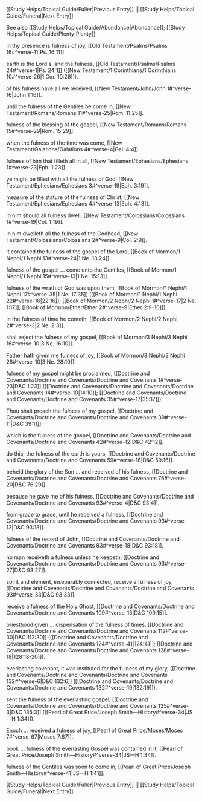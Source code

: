 [[Study Helps/Topical Guide/Fuller|Previous Entry]]  ||  [[Study Helps/Topical Guide/Funeral|Next Entry]]

 See also [[Study Helps/Topical Guide/Abundance|Abundance]]; [[Study Helps/Topical Guide/Plenty|Plenty]]

 in thy presence is fulness of joy, [[Old Testament/Psalms/Psalms 16#^verse-11|Ps. 16:11]].

 earth is the Lord's, and the fulness, [[Old Testament/Psalms/Psalms 24#^verse-1|Ps. 24:1]] ([[New Testament/1 Corinthians/1 Corinthians 10#^verse-26|1 Cor. 10:26]]).

 of his fulness have all we received, [[New Testament/John/John 1#^verse-16|John 1:16]].

 until the fulness of the Gentiles be come in, [[New Testament/Romans/Romans 11#^verse-25|Rom. 11:25]].

 fulness of the blessing of the gospel, [[New Testament/Romans/Romans 15#^verse-29|Rom. 15:29]].

 when the fulness of the time was come, [[New Testament/Galations/Galations 4#^verse-4|Gal. 4:4]].

 fulness of him that filleth all in all, [[New Testament/Ephesians/Ephesians 1#^verse-23|Eph. 1:23]].

 ye might be filled with all the fulness of God, [[New Testament/Ephesians/Ephesians 3#^verse-19|Eph. 3:19]].

 measure of the stature of the fulness of Christ, [[New Testament/Ephesians/Ephesians 4#^verse-13|Eph. 4:13]].

 in him should all fulness dwell, [[New Testament/Colossians/Colossians 1#^verse-19|Col. 1:19]].

 in him dwelleth all the fulness of the Godhead, [[New Testament/Colossians/Colossians 2#^verse-9|Col. 2:9]].

 it contained the fulness of the gospel of the Lord, [[Book of Mormon/1 Nephi/1 Nephi 13#^verse-24|1 Ne. 13:24]].

 fulness of the gospel ... come unto the Gentiles, [[Book of Mormon/1 Nephi/1 Nephi 15#^verse-13|1 Ne. 15:13]].

 fulness of the wrath of God was upon them, [[Book of Mormon/1 Nephi/1 Nephi 17#^verse-35|1 Ne. 17:35]] ([[Book of Mormon/1 Nephi/1 Nephi 22#^verse-16|22:16]]; [[Book of Mormon/2 Nephi/2 Nephi 1#^verse-17|2 Ne. 1:17]]; [[Book of Mormon/Ether/Ether 2#^verse-9|Ether 2:9-10]]).

 in the fulness of time he cometh, [[Book of Mormon/2 Nephi/2 Nephi 2#^verse-3|2 Ne. 2:3]].

 shall reject the fulness of my gospel, [[Book of Mormon/3 Nephi/3 Nephi 16#^verse-10|3 Ne. 16:10]].

 Father hath given me fulness of joy, [[Book of Mormon/3 Nephi/3 Nephi 28#^verse-10|3 Ne. 28:10]].

 fulness of my gospel might be proclaimed, [[Doctrine and Covenants/Doctrine and Covenants/Doctrine and Covenants 1#^verse-23|D&C 1:23]] ([[Doctrine and Covenants/Doctrine and Covenants/Doctrine and Covenants 14#^verse-10|14:10]]; [[Doctrine and Covenants/Doctrine and Covenants/Doctrine and Covenants 35#^verse-17|35:17]]).

 Thou shalt preach the fulness of my gospel, [[Doctrine and Covenants/Doctrine and Covenants/Doctrine and Covenants 39#^verse-11|D&C 39:11]].

 which is the fulness of the gospel, [[Doctrine and Covenants/Doctrine and Covenants/Doctrine and Covenants 42#^verse-12|D&C 42:12]].

 do this, the fulness of the earth is yours, [[Doctrine and Covenants/Doctrine and Covenants/Doctrine and Covenants 59#^verse-16|D&C 59:16]].

 beheld the glory of the Son ... and received of his fulness, [[Doctrine and Covenants/Doctrine and Covenants/Doctrine and Covenants 76#^verse-20|D&C 76:20]].

 because he gave me of his fulness, [[Doctrine and Covenants/Doctrine and Covenants/Doctrine and Covenants 93#^verse-4|D&C 93:4]].

 from grace to grace, until he received a fulness, [[Doctrine and Covenants/Doctrine and Covenants/Doctrine and Covenants 93#^verse-13|D&C 93:13]].

 fulness of the record of John, [[Doctrine and Covenants/Doctrine and Covenants/Doctrine and Covenants 93#^verse-18|D&C 93:18]].

 no man receiveth a fulness unless he keepeth, [[Doctrine and Covenants/Doctrine and Covenants/Doctrine and Covenants 93#^verse-27|D&C 93:27]].

 spirit and element, inseparably connected, receive a fulness of joy, [[Doctrine and Covenants/Doctrine and Covenants/Doctrine and Covenants 93#^verse-33|D&C 93:33]].

 receive a fulness of the Holy Ghost, [[Doctrine and Covenants/Doctrine and Covenants/Doctrine and Covenants 109#^verse-15|D&C 109:15]].

 priesthood given ... dispensation of the fulness of times, [[Doctrine and Covenants/Doctrine and Covenants/Doctrine and Covenants 112#^verse-30|D&C 112:30]] ([[Doctrine and Covenants/Doctrine and Covenants/Doctrine and Covenants 124#^verse-41|124:41]]; [[Doctrine and Covenants/Doctrine and Covenants/Doctrine and Covenants 128#^verse-18|128:18-20]]).

 everlasting covenant, it was instituted for the fulness of my glory, [[Doctrine and Covenants/Doctrine and Covenants/Doctrine and Covenants 132#^verse-6|D&C 132:6]] ([[Doctrine and Covenants/Doctrine and Covenants/Doctrine and Covenants 132#^verse-19|132:19]]).

 sent the fulness of the everlasting gospel, [[Doctrine and Covenants/Doctrine and Covenants/Doctrine and Covenants 135#^verse-3|D&C 135:3]] ([[Pearl of Great Price/Joseph Smith—History#^verse-34|JS—H 1:34]]).

 Enoch ... received a fulness of joy, [[Pearl of Great Price/Moses/Moses 7#^verse-67|Moses 7:67]].

 book ... fulness of the everlasting Gospel was contained in it, [[Pearl of Great Price/Joseph Smith—History#^verse-34|JS—H 1:34]].

 fulness of the Gentiles was soon to come in, [[Pearl of Great Price/Joseph Smith—History#^verse-41|JS—H 1:41]].

[[Study Helps/Topical Guide/Fuller|Previous Entry]]  ||  [[Study Helps/Topical Guide/Funeral|Next Entry]]